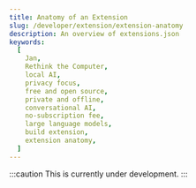 ```yaml
---
title: Anatomy of an Extension
slug: /developer/extension/extension-anatomy
description: An overview of extensions.json
keywords:
  [
    Jan,
    Rethink the Computer,
    local AI,
    privacy focus,
    free and open source,
    private and offline,
    conversational AI,
    no-subscription fee,
    large language models,
    build extension,
    extension anatomy,
  ]
---
```


:::caution
This is currently under development.
:::
